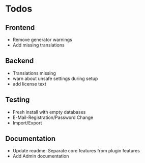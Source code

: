 Todos
=====

Frontend
--------
- Remove generator warnings
- Add missing translations

Backend
-------
- Translations missing
- warn about unsafe settings during setup
- add license text

Testing
-------
- Fresh install with empty databases
- E-Mail-Registration/Password Change
- Import/Export

Documentation
-------------
- Update readme: Separate core features from plugin features
- Add Admin documentation


